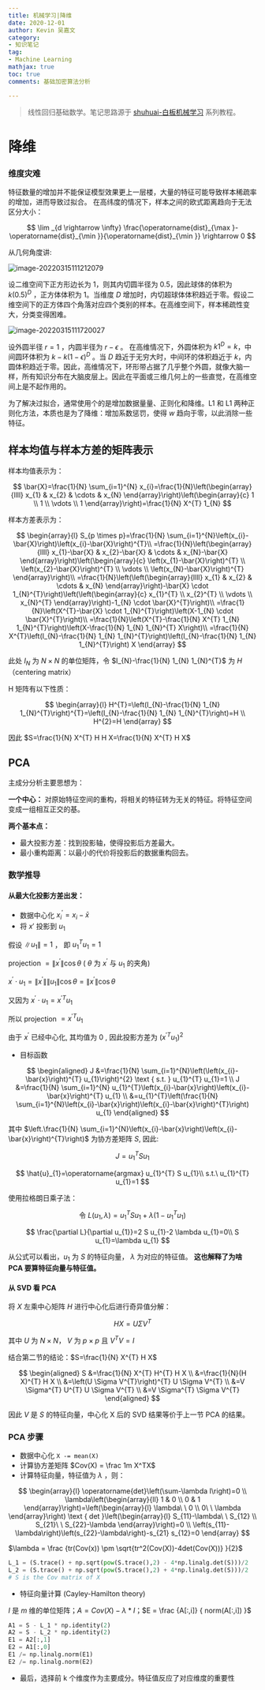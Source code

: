 ```yaml
---
title: 机械学习|降维
date: 2020-12-01
author: Kevin 吴嘉文
category:
- 知识笔记
tag:
- Machine Learning
mathjax: true
toc: true
comments: 基础加密算法分析

---
```


> 线性回归基础数学。笔记思路源于 [shuhuai-白板机械学习](https://www.bilibili.com/video/BV1vW411S7tH?spm_id_from=333.999.0.0) 系列教程。

# 降维

### 维度灾难

特征数量的增加并不能保证模型效果更上一层楼，大量的特征可能导致样本稀疏率的增加，进而导致过拟合。
在高纬度的情况下，样本之间的欧式距离趋向于无法区分大小：

$$
\lim _{d \rightarrow \infty} \frac{\operatorname{dist}_{\max }-\operatorname{dist}_{\min }}{\operatorname{dist}_{\min }} \rightarrow 0
$$

从几何角度讲:

![image-20220315111212079](/assets/img/reduce_dimension/image-20220315111212079.png)

设二维空间下正方形边长为 1，则其内切圆半径为 0.5，因此球体的体积为 $k(0.5)^D$ ，正方体体积为 1。当维度 $D$ 增加时，内切超球体体积趋近于零。假设二维空间下的正方体四个角落对应四个类别的样本。在高维空间下，样本稀疏性变大，分类变得困难。

![image-20220315111720027](/assets/img/reduce_dimension/image-20220315111720027.png)

设外圆半径 $r=1$ ，内圆半径为 $r-\epsilon$ 。
在高维情况下，外圆体积为 $k1^D=k$，中间圆环体积为 $k - k(1-\epsilon)^D$ 。当 $D$ 趋近于无穷大时，中间环的体积趋近于 $k$，内圆体积趋近于零。因此，高维情况下，环形带占据了几乎整个外圆，就像大脑一样，所有知识分布在大脑皮层上。因此在平面或三维几何上的一些直觉，在高维空间上是不起作用的。

为了解决过拟合，通常使用个的是增加数据量量、正则化和降维。L1 和 L1 两种正则化方法，本质也是为了降维：增加系数惩罚，使得 $w$ 趋向于零，以此消除一些特征。

## 样本均值与样本方差的矩阵表示

样本均值表示为：

$$
\bar{X}=\frac{1}{N} \sum_{i=1}^{N} x_{i}=\frac{1}{N}\left(\begin{array}{llll}
x_{1} & x_{2} & \cdots & x_{N}
\end{array}\right)\left(\begin{array}{c}
1 \\
1 \\
\vdots \\
1
\end{array}\right)=\frac{1}{N} X^{T} 1_{N}
$$

样本方差表示为：

$$
\begin{array}{l}
S_{p \times p}=\frac{1}{N} \sum_{i=1}^{N}\left(x_{i}-\bar{X}\right)\left(x_{i}-\bar{X}\right)^{T}\\
=\frac{1}{N}\left(\begin{array}{llll}
x_{1}-\bar{X} & x_{2}-\bar{X} & \cdots & x_{N}-\bar{X}
\end{array}\right)\left(\begin{array}{c}
\left(x_{1}-\bar{X}\right)^{T} \\
\left(x_{2}-\bar{X}\right)^{T} \\
\vdots \\
\left(x_{N}-\bar{X}\right)^{T}
\end{array}\right)\\
=\frac{1}{N}\left(\left(\begin{array}{llll}
x_{1} & x_{2} & \cdots & x_{N}
\end{array}\right)-\bar{X} \cdot 1_{N}^{T}\right)\left(\left(\begin{array}{c}
x_{1}^{T} \\
x_{2}^{T} \\
\vdots \\
x_{N}^{T}
\end{array}\right)-1_{N} \cdot \bar{X}^{T}\right)\\
=\frac{1}{N}\left(X^{T}-\bar{X} \cdot 1_{N}^{T}\right)\left(X-1_{N} \cdot \bar{X}^{T}\right)\\
=\frac{1}{N}\left(X^{T}-\frac{1}{N} X^{T} 1_{N} 1_{N}^{T}\right)\left(X-\frac{1}{N} 1_{N} 1_{N}^{T} X\right)\\
=\frac{1}{N} X^{T}\left(I_{N}-\frac{1}{N} 1_{N} 1_{N}^{T}\right)\left(I_{N}-\frac{1}{N} 1_{N} 1_{N}^{T}\right) X
\end{array}
$$

此处 $I_N$ 为 $N \times N$ 的单位矩阵，令 $I_{N}-\frac{1}{N} 1_{N} 1_{N}^{T}$ 为 $H$ （centering matrix）

H 矩阵有以下性质：

$$
\begin{array}{l}
H^{T}=\left(I_{N}-\frac{1}{N} 1_{N} 1_{N}^{T}\right)^{T}=\left(I_{N}-\frac{1}{N} 1_{N} 1_{N}^{T}\right)=H \\
H^{2}=H
\end{array}
$$

因此 $S=\frac{1}{N} X^{T} H H X=\frac{1}{N} X^{T} H X$

## PCA

主成分分析主要思想为：

 **一个中心：** 对原始特征空间的重构，将相关的特征转为无关的特征。将特征空间变成一组相互正交的基。

 **两个基本点：**  

+ 最大投影方差：找到投影轴，使得投影后方差最大。
+ 最小重构距离：以最小的代价将投影后的数据重构回去。

### 数学推导

####  **从最大化投影方差出发：** 

+ 数据中心化 $x_{i}^{\prime}=x_{i}-\bar{x}$ 
+ 将 $x'$ 投影到 $u_1$

假设 $\left\|u_{1}\right\|=1$ ， 即 $u_{1}^{T} u_{1}=1$

projection $=\left\|x^{\prime}\right\| \cos \theta$ ( $\theta$ 为 $x^{\prime}$ 与 $u_{1}$ 的夹角)

$x^{\prime} \cdot u_{1}=\left\|x^{\prime}\right\|\left\|u_{1}\right\| \cos \theta=\left\|x^{\prime}\right\| \cos \theta$

又因为 $x^{\prime} \cdot u_{1}=x^{\prime T} u_{1}$

所以 projection $=x^{\prime T} u_{1}$

由于 $x^{\prime}$ 已经中心化, 其均值为 0 , 因此投影方差为 $\left(x^{\prime T} u_{1}\right)^{2}$

+ 目标函数

$$
\begin{aligned}
J &=\frac{1}{N} \sum_{i=1}^{N}\left(\left(x_{i}-\bar{x}\right)^{T} u_{1}\right)^{2} \text { s.t. } u_{1}^{T} u_{1}=1 \\
J &=\frac{1}{N} \sum_{i=1}^{N} u_{1}^{T}\left(x_{i}-\bar{x}\right)\left(x_{i}-\bar{x}\right)^{T} u_{1} \\
&=u_{1}^{T}\left(\frac{1}{N} \sum_{i=1}^{N}\left(x_{i}-\bar{x}\right)\left(x_{i}-\bar{x}\right)^{T}\right) u_{1}
\end{aligned}
$$

其中 $\left.\frac{1}{N} \sum_{i=1}^{N}\left(x_{i}-\bar{x}\right)\left(x_{i}-\bar{x}\right)^{T}\right)$  为协方差矩阵 $S$, 因此:

$$
J=u_{1}^{T} S u_{1}
$$


$$
\hat{u}_{1}=\operatorname{argmax} u_{1}^{T} S u_{1}\\
s.t.\ u_{1}^{T} u_{1}=1
$$


使用拉格朗日乘子法：

$$
\text { 令 } L\left(u_{1}, \lambda\right)=u_{1}^{T} S u_{1}+\lambda\left(1-u_{1}^{T} u_{1}\right)
$$


$$
\frac{\partial L}{\partial u_{1}}=2 S u_{1}-2 \lambda u_{1}=0\\
S u_{1}=\lambda u_{1}
$$

从公式可以看出，$u_{1}$ 为 $S$ 的特征向量， $\lambda$ 为对应的特征值。 **这也解释了为啥 PCA 要算特征向量与特征值。** 

#### 从 SVD 看 PCA

将 $X$ 左乘中心矩阵 $H$ 进行中心化后进行奇异值分解：

$$
H X=U \Sigma V^{T}
$$

其中 $U$ 为 $N \times N$， $V$ 为 $p \times p$ 且 $V^TV = I$

结合第二节的结论：$S=\frac{1}{N} X^{T} H X$ 

$$
\begin{aligned}
S &=\frac{1}{N} X^{T} H^{T} H X \\
&=\frac{1}{N}(H X)^{T} H X \\
&=\left(U \Sigma V^{T}\right)^{T} U \Sigma V^{T} \\
&=V \Sigma^{T} U^{T} U \Sigma V^{T} \\
&=V \Sigma^{T} \Sigma V^{T}
\end{aligned}
$$

因此 $V$ 是 $S$ 的特征向量，中心化 X 后的 SVD 结果等价于上一节 PCA 的结果。

### PCA 步骤

+ 数据中心化 `X -= mean(X)`
+ 计算协方差矩阵  $Cov(X) = \frac 1m X^TX$ 
+ 计算特征向量，特征值为 $\lambda$ ，则：

$$
\begin{array}{l}
\operatorname{det}\left(\sum-\lambda I\right)=0 \\
\lambda\left(\begin{array}{ll}
1 & 0 \\
0 & 1
\end{array}\right)=\left(\begin{array}{l}
\lambda\ \ 0 \\
0\ \ \lambda
\end{array}\right) \text { det }\left(\begin{array}{l}
S_{11}-\lambda\ \ S_{12} \\
S_{21}\ \ S_{22}-\lambda
\end{array}\right)=0 \\
\left(s_{11}-\lambda\right)\left(s_{22}-\lambda\right)-s_{21} s_{12}=0
\end{array}
$$

$\lambda = \frac {tr(Cov(x)) \pm \sqrt{tr^2(Cov(X))-4det(Cov(X))} }{2}$ 

```python
L_1 = (S.trace() + np.sqrt(pow(S.trace(),2) - 4*np.linalg.det(S)))/2
L_2 = (S.trace() + np.sqrt(pow(S.trace(),2) + 4*np.linalg.det(S)))/2
# S is the Cov matrix of X
```

+ 特征向量计算 (Cayley-Hamilton theory)

$I$ 是 $m$ 维的单位矩阵；$A = Cov(X) - \lambda * I$；$E = \frac {A[:,i]} { norm(A[:,i]) }$

```python
A1 = S - L_1 * np.identity(2)
A2 = S - L_2 * np.identity(2)
E1 = A2[:,1]
E2 = A1[:,0]
E1 /= np.linalg.norm(E1)
E2 /= np.linalg.norm(E2)
```

+ 最后，选择前 k 个维度作为主要成分。特征值反应了对应维度的重要性











